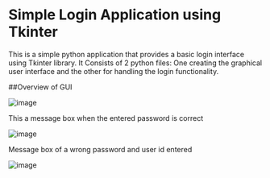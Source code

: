 # Simple Login Application using Tkinter
This is a simple python application that provides a basic login interface using Tkinter library. It Consists of 2 python files: One creating the graphical user interface
and the other for handling the login functionality.

##Overview of GUI


![image](https://github.com/kada2004/Simple-Login-python-Script-using-tkinter/assets/117305234/c5d23aef-e2e4-455e-b661-6e74fd76c1e4)          

This a message box when the entered password is correct

![image](https://github.com/kada2004/Simple-Login-python-Script-using-tkinter/assets/117305234/3895fdd7-a6e8-4b43-9bb4-ff5428102ec6)  

Message box of a wrong password and user id entered

![image](https://github.com/kada2004/Simple-Login-python-Script-using-tkinter/assets/117305234/ab5ff22c-e94d-4bd0-8fe9-6d710d0aa25d)

                       


